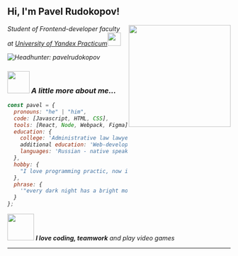 <h2> Hi, I'm Pavel Rudokopov!</h2>
<img align='right' src="https://cs9.pikabu.ru/images/big_size_comm_an/2016-10_3/1476469929152241585.gif" width="230">
<p><em>Student of Frontend-developer faculty at <a href="https://practicum.yandex.ru/">University of Yandex Practicum</a><img src="https://giphy.com/gifs/heyarnold-hey-arnold-nick-splat-xUNd9FOSgUDmfVZ78I" width="30">

![Headhunter: pavelrudokopov](https://lesprominform.ru/media/jarticles_preview/tmb/00022810--w100.png)

### <img src="https://media.giphy.com/media/VgCDAzcKvsR6OM0uWg/giphy.gif" width="50"> A little more about me...

```javascript
const pavel = {
  pronouns: "he" | "him",
  code: [Javascript, HTML, CSS],
  tools: [React, Node, Webpack, Figma],
  education: {
    college: 'Administrative law lawyer',
    additional education: 'Web-developer courses of Yandex Practicum',
    languages: 'Russian - native speaker, English - B1'
  },
  hobby: {
    "I love programming practic, now i learning TypeScript and React, write site for my GF on React"
  },
  phrase: {
    '"every dark night has a bright morning" (c) Tupac Shakur'
  }
};
```

<img src="https://media.giphy.com/media/LnQjpWaON8nhr21vNW/giphy.gif" width="60"> <em><b>I love coding, teamwork</b> and play video games</em>

---
